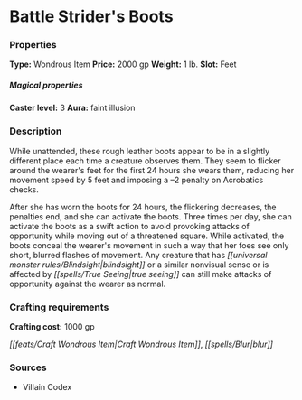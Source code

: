 ﻿---
Title: "Battle Strider's Boots"
Type: "Wondrous Item"
Price: "2000 gp"
Weight: "1 lb."
Slot: "Feet"
Caster level: "3"
Aura: "faint illusion"
Description: |
  "While unattended, these rough leather boots appear to be in a slightly different place each time a creature observes them. They seem to flicker around the wearer's feet for the first 24 hours she wears them, reducing her movement speed by 5 feet and imposing a –2 penalty on Acrobatics checks.
  After she has worn the boots for 24 hours, the flickering decreases, the penalties end, and she can activate the boots. Three times per day, she can activate the boots as a swift action to avoid provoking attacks of opportunity while moving out of a threatened square. While activated, the boots conceal the wearer's movement in such a way that her foes see only short, blurred flashes of movement. Any creature that has blindsight or a similar nonvisual sense or is affected by _true seeing_ can still make attacks of opportunity against the wearer as normal."
Crafting cost: "1000 gp"
Sources: "['Villain Codex']"
---

# Battle Strider's Boots

### Properties

**Type:** Wondrous Item **Price:** 2000 gp **Weight:** 1 lb. **Slot:** Feet

##### Magical properties

**Caster level:** 3 **Aura:** faint illusion

### Description

While unattended, these rough leather boots appear to be in a slightly different place each time a creature observes them. They seem to flicker around the wearer's feet for the first 24 hours she wears them, reducing her movement speed by 5 feet and imposing a –2 penalty on Acrobatics checks.

After she has worn the boots for 24 hours, the flickering decreases, the penalties end, and she can activate the boots. Three times per day, she can activate the boots as a swift action to avoid provoking attacks of opportunity while moving out of a threatened square. While activated, the boots conceal the wearer's movement in such a way that her foes see only short, blurred flashes of movement. Any creature that has _[[universal monster rules/Blindsight|blindsight]]_ or a similar nonvisual sense or is affected by _[[spells/True Seeing|true seeing]]_ can still make attacks of opportunity against the wearer as normal.

### Crafting requirements

**Crafting cost:** 1000 gp

_[[feats/Craft Wondrous Item|Craft Wondrous Item]]_, _[[spells/Blur|blur]]_

### Sources

* Villain Codex